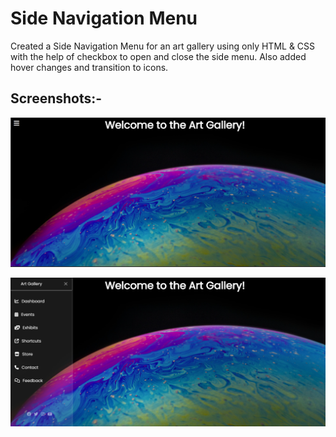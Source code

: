 # Side Navigation Menu
Created a Side Navigation Menu for an art gallery using only HTML & CSS with the help of checkbox to open and close the side menu. Also added hover changes and transition to icons.
## Screenshots:-
![Screenshot1](/Images/Screenshot%201.png)

![Screenshot2](/Images/Screenshot%202.png)